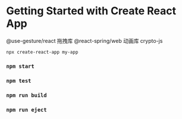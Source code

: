 # Getting Started with Create React App

@use-gesture/react 拖拽库
@react-spring/web  动画库
crypto-js

```
npx create-react-app my-app
```

### `npm start`
### `npm test`
### `npm run build`
### `npm run eject`
